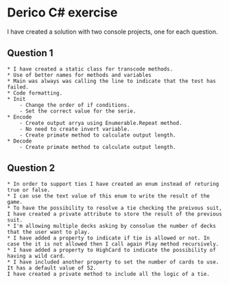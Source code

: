 # Derico C# exercise

I have created a solution with two console projects, one for each question.

## Question 1
    * I have created a static class for transcode methods.
    * Use of better names for methods and variables
    * Main was always was calling the line to indicate that the test has failed.
    * Code formatting.
    * Init
        - Change the order of if conditions. 
        - Set the correct value for the serie.
    * Encode
        - Create output arrya using Enumerable.Repeat method.
        - No need to create invert variable.
        - Create primate method to calculate output length.
    * Decode        
        - Create primate method to calculate output length.



## Question 2
    * In order to support ties I have created an enum instead of returing true or false.
    * I can use the text value of this enum to write the result of the game.
    * To have the possibility to resolve a tie checking the preivous suit, I have created a private attribute to store the result of the previous suit.
    * I'm allowing multiple decks asking by consolue the number of decks that the user want to play.
    * I have added a property to indicate if tie is allowed or not. In case the it is not allowed then I call again Play method recursively.
    * I have added a property to HighCard to indicate the possibility of having a wild card.
    * I have included another property to set the number of cards to use. It has a default value of 52.
    I have created a private method to include all the logic of a tie.